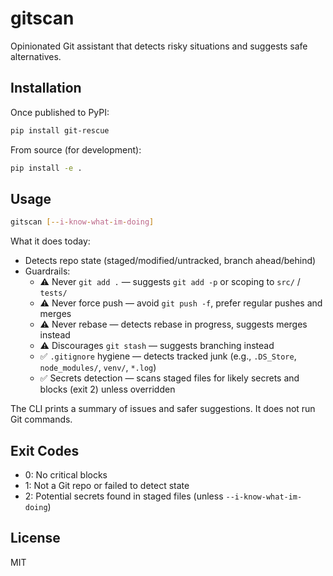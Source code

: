 # gitscan

Opinionated Git assistant that detects risky situations and suggests safe alternatives.

## Installation

Once published to PyPI:

```bash
pip install git-rescue
```

From source (for development):

```bash
pip install -e .
```

## Usage

```bash
gitscan [--i-know-what-im-doing]
```

What it does today:
- Detects repo state (staged/modified/untracked, branch ahead/behind)
- Guardrails:
  - ⚠️ Never `git add .` — suggests `git add -p` or scoping to `src/` / `tests/`
  - ⚠️ Never force push — avoid `git push -f`, prefer regular pushes and merges
  - ⚠️ Never rebase — detects rebase in progress, suggests merges instead
  - ⚠️ Discourages `git stash` — suggests branching instead
  - ✅ `.gitignore` hygiene — detects tracked junk (e.g., `.DS_Store`, `node_modules/`, `venv/`, `*.log`)
  - ✅ Secrets detection — scans staged files for likely secrets and blocks (exit 2) unless overridden

The CLI prints a summary of issues and safer suggestions. It does not run Git commands.

## Exit Codes
- 0: No critical blocks
- 1: Not a Git repo or failed to detect state
- 2: Potential secrets found in staged files (unless `--i-know-what-im-doing`)

## License
MIT
